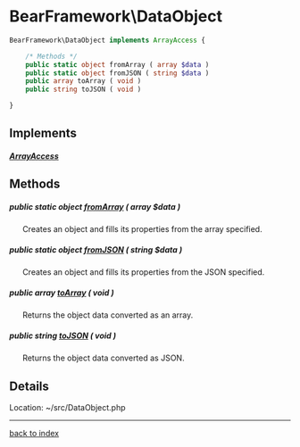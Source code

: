 # BearFramework\DataObject

```php
BearFramework\DataObject implements ArrayAccess {

	/* Methods */
	public static object fromArray ( array $data )
	public static object fromJSON ( string $data )
	public array toArray ( void )
	public string toJSON ( void )

}
```

## Implements

##### [ArrayAccess](http://php.net/manual/en/class.arrayaccess.php)

## Methods

##### public static object [fromArray](bearframework.dataobject.fromarray.method.md) ( array $data )

&nbsp;&nbsp;&nbsp;&nbsp;&nbsp;&nbsp;Creates an object and fills its properties from the array specified.

##### public static object [fromJSON](bearframework.dataobject.fromjson.method.md) ( string $data )

&nbsp;&nbsp;&nbsp;&nbsp;&nbsp;&nbsp;Creates an object and fills its properties from the JSON specified.

##### public array [toArray](bearframework.dataobject.toarray.method.md) ( void )

&nbsp;&nbsp;&nbsp;&nbsp;&nbsp;&nbsp;Returns the object data converted as an array.

##### public string [toJSON](bearframework.dataobject.tojson.method.md) ( void )

&nbsp;&nbsp;&nbsp;&nbsp;&nbsp;&nbsp;Returns the object data converted as JSON.

## Details

Location: ~/src/DataObject.php

---

[back to index](index.md)

